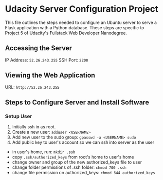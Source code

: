 # Udacity Server Configuration Project
This file outlines the steps needed to configure an Ubuntu server to serve a Flask application with a Python database. These steps are specific to Project 5 of Udacity's Fullstack Web Developer Nanodegree.

## Accessing the Server
IP Address: `52.26.243.255`
SSH Port: `2200`

## Viewing the Web Application
URL: `http://52.26.243.255`

## Steps to Configure Server and Install Software

### Setup User
1. Initially ssh in as root.
2. Create a new user: `adduser <USERNAME>`
3. Add new user to the sudo group: `gpasswd -a <USERNAME> sudo`
4. Add public key to user's account so we can ssh into server as the user
  - in user's home, run: `mkdir .ssh`
  - copy `.ssh/authorized_keys` from root's home to user's home
  - change owner and group of the new authorized_keys file to user
  - change folder permissions of .ssh folder: `chmod 700 .ssh`
  - change file permission on authorized_keys: `chmod 644 authorized_keys`
